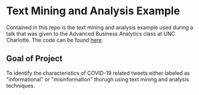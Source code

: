 # Text Mining and Analysis Example

Contained in this repo is the text mining and analysis example used during a talk that was given to the Advanced Business Analytics class at UNC Charlotte. The code can be found [here](https://github.com/joshapeterson/peterson_text-mining-and-analysis-example/blob/main/example_of_text_mining_and_analysis.ipynb).

## Goal of Project

To identify the characteristics of COVID-19 related tweets either labeled as "informational" or "misinformation" thorugh using text mining and analysis techniques.
